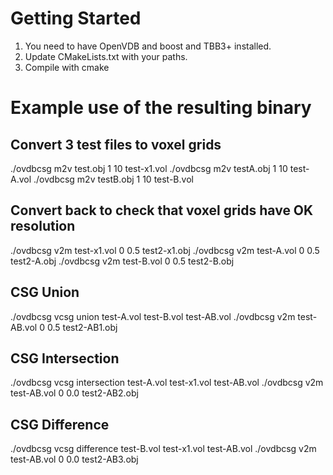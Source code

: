 # Getting Started

1. You need to have OpenVDB and boost and TBB3+ installed. 
2. Update CMakeLists.txt with your paths.
3. Compile with cmake

# Example use of the resulting binary

## Convert 3 test files to voxel grids
./ovdbcsg m2v test.obj 1 10 test-x1.vol
./ovdbcsg m2v testA.obj 1 10 test-A.vol
./ovdbcsg m2v testB.obj 1 10 test-B.vol

## Convert back to check that voxel grids have OK resolution
./ovdbcsg v2m test-x1.vol 0 0.5 test2-x1.obj
./ovdbcsg v2m test-A.vol 0 0.5 test2-A.obj
./ovdbcsg v2m test-B.vol 0 0.5 test2-B.obj

## CSG Union
./ovdbcsg vcsg union test-A.vol test-B.vol test-AB.vol
./ovdbcsg v2m test-AB.vol 0 0.5 test2-AB1.obj

## CSG Intersection
./ovdbcsg vcsg intersection test-A.vol test-x1.vol test-AB.vol
./ovdbcsg v2m test-AB.vol 0 0.0 test2-AB2.obj

## CSG Difference
./ovdbcsg vcsg difference test-B.vol test-x1.vol test-AB.vol
./ovdbcsg v2m test-AB.vol 0 0.0 test2-AB3.obj


